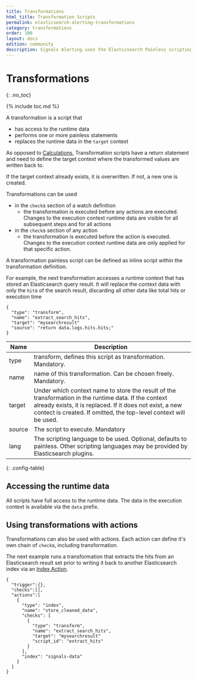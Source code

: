 ```yaml
---
title: Transformations
html_title: Transformation Scripts
permalink: elasticsearch-alerting-transformations
category: transformations
order: 100
layout: docs
edition: community
description: Signals Alerting uses the Elasticsearch Painless scripting language for transforming data.
---
```


<!--- Copyright 2020 floragunn GmbH -->

# Transformations
{: .no_toc}

{% include toc.md %}

A transformation is a script that

* has access to the runtime data
* performs one or more painless statements
* replaces the runtime data in the `target` context  

As opposed to [Calculations](transformations_calculations.md), Transformation scripts have a return statement and need to define the target context where the transformed values are written back to.

If the target context already exists, it is overwritten. If not, a new one is created.

Transformations can be used

* in the `check`s section of a watch definition
  * the transformation is executed before any actions are executed. Changes to the execution context runtime data are visible for all subsequent steps and for all actions
* in the `check`s section of any action
  * the transformation is executed before the action is executed. Changes to the execution context runtime data are only applied for that specific action.

A transformation painless script can be defined as inline script within the transformation definition.

For example, the next transformation accesses a runtime context that has stored an Elasticsearch query result. It will replace the context data with only the `hit`s of the search result, discarding all other data like total hits or execution time

```
{
  "type": "transform",
  "name": "extract_search_hits",
  "target": "mysearchresult"
  "source": "return data.logs.hits.hits;"
}
```

| Name | Description |
|---|---|
| type | transform, defines this script as transformation. Mandatory. |
| name | name of this transformation. Can be chosen freely. Mandatory. |
| target | Under which context name to store the result of the transformation in the runtime data. If the context already exists, it is replaced. If it does not exist, a new contect is created. If omitted, the top-level context will be used. |
| source | The script to execute. Mandatory |
| lang | The scripting language to be used. Optional, defaults to painless. Other scripting languages may be provided by Elasticsearch plugins. |
{: .config-table}

## Accessing the runtime data

All scripts have full access to the runtime data. The data in the execution context is available via the `data` prefix.

## Using transformations with actions

Transformations can also be used with actions. Each action can define it's own chain of `check`s, including transformation.

The next example runs a transformation that extracts the hits from an Elasticsearch result set prior to writing it back to another Elasticsearch index via an [Index Action](actions_index.md).

```
{
  "trigger":{},
  "checks":[],
  "actions":[
    {
      "type": "index",
      "name": "store_cleaned_data",
      "checks": [
        {
          "type": "transform",
          "name": "extract_search_hits",
          "target": "mysearchresult"
          "script_id": "extract_hits"
        }
      ],
      "index": "signals-data"
    }
  ]
}
```
